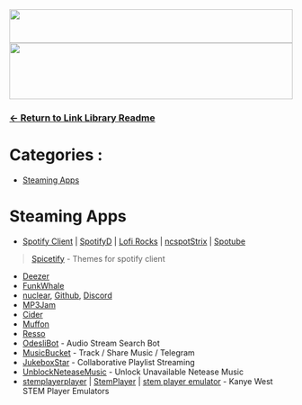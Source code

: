 
<div align="center">
<img src="https://readme-typing-svg.demolab.com?font=Poppins&weight=500&size=41&duration=2700&pause=700&color=0CA4A5&center=true&vCenter=true&random=false&width=435&lines=Audio+Heaven+ Library" width="100%" height="60">
<img src="https://raw.githubusercontent.com/matfantinel/matfantinel/master/waves.svg" width="100%" height="100">
</div>

### [<- Return to Link Library Readme](README.md)
<!-- omit from toc -->
# Categories :
- [Steaming Apps](#steaming-apps)

# Steaming Apps
- [Spotify Client](https://www.spotify.com/us/download/) | [SpotifyD](https://github.com/Spotifyd/spotifyd) | [Lofi Rocks](https://www.lofi.rocks/) | [ncspot](https://github.com/hrkfdn/ncspot)[Strix](https://github.com/Arlodotexe/strix-music) | [Spotube](https://github.com/KRTirtho/)
> [Spicetify](https://github.com/spicetify) - Themes for spotify client
- [Deezer](https://www.deezer.com/)
- [FunkWhale](https://funkwhale.audio/)
- [nuclear](https://nuclear.js.org/), [Github](https://github.com/nukeop/nuclear), [Discord](https://discord.com/invite/JqPjKxE)
- [MP3Jam](https://www.mp3jam.org/)
- [Cider](https://cider.sh/)
- [Muffon](https://github.com/staniel359/muffon)
- [Resso](https://www.resso.com)
- [OdesliBot](https://t.me/odesli_bot) - Audio Stream Search Bot
- [MusicBucket](https://musicbucket.net/) - Track / Share Music / Telegram
- [JukeboxStar](https://jukeboxstar.com/) - Collaborative Playlist Streaming
- [UnblockNeteaseMusic](https://github.com/nondanee/UnblockNeteaseMusic) - Unlock Unavailable Netease Music
- [stemplayerplayer](https://github.com/nn9dev/stemplayerplayer) | [StemPlayer](https://stemplayer.io/) | [stem player emulator](https://github.com/krystalgamer/stem-player-emulator) - Kanye West STEM Player Emulators
